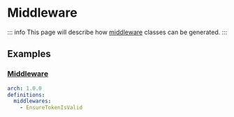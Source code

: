 # Middleware

::: info
This page will describe how [middleware](https://laravel.com/docs/10.x/middleware) classes can be generated.
:::

## Examples

### [Middleware](https://laravel.com/docs/10.x/middleware#defining-middleware)

```yaml
arch: 1.0.0
definitions:
  middlewares:
    - EnsureTokenIsValid
```
